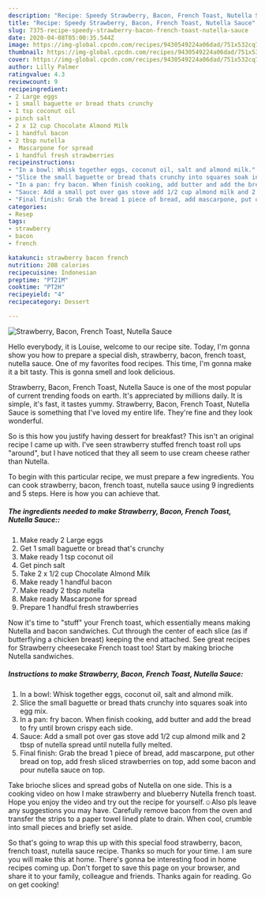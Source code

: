 ```yaml
---
description: "Recipe: Speedy Strawberry, Bacon, French Toast, Nutella Sauce"
title: "Recipe: Speedy Strawberry, Bacon, French Toast, Nutella Sauce"
slug: 7375-recipe-speedy-strawberry-bacon-french-toast-nutella-sauce
date: 2020-04-08T05:00:35.544Z
image: https://img-global.cpcdn.com/recipes/9430549224a06dad/751x532cq70/strawberry-bacon-french-toast-nutella-sauce-recipe-main-photo.jpg
thumbnail: https://img-global.cpcdn.com/recipes/9430549224a06dad/751x532cq70/strawberry-bacon-french-toast-nutella-sauce-recipe-main-photo.jpg
cover: https://img-global.cpcdn.com/recipes/9430549224a06dad/751x532cq70/strawberry-bacon-french-toast-nutella-sauce-recipe-main-photo.jpg
author: Lilly Palmer
ratingvalue: 4.3
reviewcount: 9
recipeingredient:
- 2 Large eggs
- 1 small baguette or bread thats crunchy
- 1 tsp coconut oil
- pinch salt
- 2 x 12 cup Chocolate Almond Milk
- 1 handful bacon
- 2 tbsp nutella
-  Mascarpone for spread
- 1 handful fresh strawberries
recipeinstructions:
- "In a bowl: Whisk together eggs, coconut oil, salt and almond milk."
- "Slice the small baguette or bread thats crunchy into squares soak into egg mix."
- "In a pan: fry bacon. When finish cooking, add butter and add the bread to fry until brown crispy each side."
- "Sauce: Add a small pot over gas stove add 1/2 cup almond milk and 2 tbsp of nutella spread until nutella fully melted."
- "Final finish: Grab the bread 1 piece of bread, add mascarpone, put other bread on top, add fresh sliced strawberries on top, add some bacon and pour nutella sauce on top."
categories:
- Resep
tags:
- strawberry
- bacon
- french

katakunci: strawberry bacon french
nutrition: 208 calories
recipecuisine: Indonesian
preptime: "PT21M"
cooktime: "PT2H"
recipeyield: "4"
recipecategory: Dessert

---
```



![Strawberry, Bacon, French Toast, Nutella Sauce](https://img-global.cpcdn.com/recipes/9430549224a06dad/751x532cq70/strawberry-bacon-french-toast-nutella-sauce-recipe-main-photo.jpg)

Hello everybody, it is Louise, welcome to our recipe site. Today, I'm gonna show you how to prepare a special dish, strawberry, bacon, french toast, nutella sauce. One of my favorites food recipes. This time, I'm gonna make it a bit tasty. This is gonna smell and look delicious.

Strawberry, Bacon, French Toast, Nutella Sauce is one of the most popular of current trending foods on earth. It's appreciated by millions daily. It is simple, it's fast, it tastes yummy. Strawberry, Bacon, French Toast, Nutella Sauce is something that I've loved my entire life. They're fine and they look wonderful.

So is this how you justify having dessert for breakfast? This isn&#39;t an original recipe I came up with. I&#39;ve seen strawberry stuffed french toast roll ups &#34;around&#34;, but I have noticed that they all seem to use cream cheese rather than Nutella.


To begin with this particular recipe, we must prepare a few ingredients. You can cook strawberry, bacon, french toast, nutella sauce using 9 ingredients and 5 steps. Here is how you can achieve that.

##### The ingredients needed to make Strawberry, Bacon, French Toast, Nutella Sauce::

1. Make ready 2 Large eggs
1. Get 1 small baguette or bread that&#39;s crunchy
1. Make ready 1 tsp coconut oil
1. Get pinch salt
1. Take 2 x 1/2 cup Chocolate Almond Milk
1. Make ready 1 handful bacon
1. Make ready 2 tbsp nutella
1. Make ready  Mascarpone for spread
1. Prepare 1 handful fresh strawberries


Now it&#39;s time to &#34;stuff&#34; your French toast, which essentially means making Nutella and bacon sandwiches. Cut through the center of each slice (as if butterflying a chicken breast) keeping the end attached. See great recipes for Strawberry cheesecake French toast too! Start by making brioche Nutella sandwiches. 

##### Instructions to make Strawberry, Bacon, French Toast, Nutella Sauce:

1. In a bowl:
Whisk together eggs, coconut oil, salt and almond milk.
1. Slice the small baguette or bread thats crunchy into squares soak into egg mix.
1. In a pan: fry bacon. When finish cooking, add butter and add the bread to fry until brown crispy each side.
1. Sauce:
Add a small pot over gas stove add 1/2 cup almond milk and 2 tbsp of nutella spread until nutella fully melted.
1. Final finish:
Grab the bread 1 piece of bread, add mascarpone, put other bread on top, add fresh sliced strawberries on top, add some bacon and pour nutella sauce on top.


Take brioche slices and spread gobs of Nutella on one side. This is a cooking video on how I make strawberry and blueberry Nutella french toast. Hope you enjoy the video and try out the recipe for yourself.☺️Also pls leave any suggestions you may have. Carefully remove bacon from the oven and transfer the strips to a paper towel lined plate to drain. When cool, crumble into small pieces and briefly set aside. 

So that's going to wrap this up with this special food strawberry, bacon, french toast, nutella sauce recipe. Thanks so much for your time. I am sure you will make this at home. There's gonna be interesting food in home recipes coming up. Don't forget to save this page on your browser, and share it to your family, colleague and friends. Thanks again for reading. Go on get cooking!

